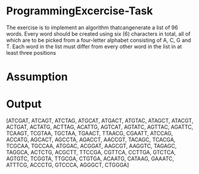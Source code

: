 # ProgrammingExcercise-Task

The exercise is to implement an algorithm thatcangenerate a list of 96 words. Every word should be created using six (6) characters in total, all of which are to be picked from a four-letter alphabet consisting of A, C, G and T. Each word in the list must differ from every other word in the list in at least three positions

# Assumption

# Output

[ATCGAT, ATCAGT, ATCTAG, ATGCAT, ATGACT, ATGTAC, ATAGCT, ATACGT, ACTGAT, ACTATG, ACTTAG, ACATTG, AGTCAT, AGTATC, AGTTAC, AGATTC, TCAAGT, TCGTAA, TGCTAA, TGAACT, TTAACG, CGAATT, ATCCAG, ACCATG, AGCACT, AGCCTA, AGACCT, AACCGT, TACAGC, TCACGA, TCGCAA, TGCCAA, ATGGAC, ACGGAT, AAGCGT, AAGGTC, TAGAGC, TAGGCA, ACTCTG, ACGCTT, TTCCGA, CGTTCA, CCTTGA, GTCTCA, AGTGTC, TCGGTA, TTGCGA, CTGTGA, ACAATG, CATAAG, GAAATC, ATTTCG, ACCCTG, GTCCCA, AGGGCT, CTGGGA]
